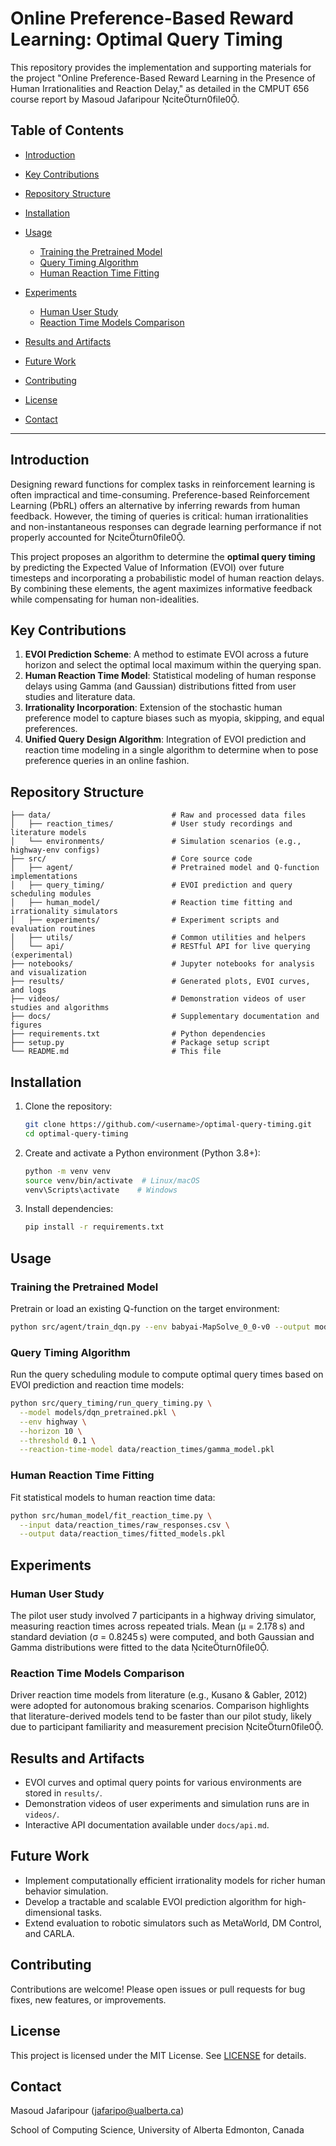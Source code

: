 # Online Preference-Based Reward Learning: Optimal Query Timing

This repository provides the implementation and supporting materials for the project "Online Preference-Based Reward Learning in the Presence of Human Irrationalities and Reaction Delay," as detailed in the CMPUT 656 course report by Masoud Jafaripour citeturn0file0.

## Table of Contents

* [Introduction](#introduction)
* [Key Contributions](#key-contributions)
* [Repository Structure](#repository-structure)
* [Installation](#installation)
* [Usage](#usage)

  * [Training the Pretrained Model](#training-the-pretrained-model)
  * [Query Timing Algorithm](#query-timing-algorithm)
  * [Human Reaction Time Fitting](#human-reaction-time-fitting)
* [Experiments](#experiments)

  * [Human User Study](#human-user-study)
  * [Reaction Time Models Comparison](#reaction-time-models-comparison)
* [Results and Artifacts](#results-and-artifacts)
* [Future Work](#future-work)
* [Contributing](#contributing)
* [License](#license)
* [Contact](#contact)

---

## Introduction

Designing reward functions for complex tasks in reinforcement learning is often impractical and time-consuming. Preference-based Reinforcement Learning (PbRL) offers an alternative by inferring rewards from human feedback. However, the timing of queries is critical: human irrationalities and non-instantaneous responses can degrade learning performance if not properly accounted for citeturn0file0.

This project proposes an algorithm to determine the **optimal query timing** by predicting the Expected Value of Information (EVOI) over future timesteps and incorporating a probabilistic model of human reaction delays. By combining these elements, the agent maximizes informative feedback while compensating for human non-idealities.

## Key Contributions

1. **EVOI Prediction Scheme**: A method to estimate EVOI across a future horizon and select the optimal local maximum within the querying span.
2. **Human Reaction Time Model**: Statistical modeling of human response delays using Gamma (and Gaussian) distributions fitted from user studies and literature data.
3. **Irrationality Incorporation**: Extension of the stochastic human preference model to capture biases such as myopia, skipping, and equal preferences.
4. **Unified Query Design Algorithm**: Integration of EVOI prediction and reaction time modeling in a single algorithm to determine when to pose preference queries in an online fashion.

## Repository Structure

```
├── data/                           # Raw and processed data files
│   ├── reaction_times/             # User study recordings and literature models
│   └── environments/               # Simulation scenarios (e.g., highway-env configs)
├── src/                            # Core source code
│   ├── agent/                      # Pretrained model and Q-function implementations
│   ├── query_timing/               # EVOI prediction and query scheduling modules
│   ├── human_model/                # Reaction time fitting and irrationality simulators
│   ├── experiments/                # Experiment scripts and evaluation routines
│   ├── utils/                      # Common utilities and helpers
│   └── api/                        # RESTful API for live querying (experimental)
├── notebooks/                      # Jupyter notebooks for analysis and visualization
├── results/                        # Generated plots, EVOI curves, and logs
├── videos/                         # Demonstration videos of user studies and algorithms
├── docs/                           # Supplementary documentation and figures
├── requirements.txt                # Python dependencies
├── setup.py                        # Package setup script
└── README.md                       # This file
```

## Installation

1. Clone the repository:

   ```bash
   git clone https://github.com/<username>/optimal-query-timing.git
   cd optimal-query-timing
   ```
2. Create and activate a Python environment (Python 3.8+):

   ```bash
   python -m venv venv
   source venv/bin/activate  # Linux/macOS
   venv\Scripts\activate    # Windows
   ```
3. Install dependencies:

   ```bash
   pip install -r requirements.txt
   ```

## Usage

### Training the Pretrained Model

Pretrain or load an existing Q-function on the target environment:

```bash
python src/agent/train_dqn.py --env babyai-MapSolve_0_0-v0 --output models/dqn_pretrained.pkl
```

### Query Timing Algorithm

Run the query scheduling module to compute optimal query times based on EVOI prediction and reaction time models:

```bash
python src/query_timing/run_query_timing.py \
  --model models/dqn_pretrained.pkl \
  --env highway \
  --horizon 10 \
  --threshold 0.1 \
  --reaction-time-model data/reaction_times/gamma_model.pkl
```

### Human Reaction Time Fitting

Fit statistical models to human reaction time data:

```bash
python src/human_model/fit_reaction_time.py \
  --input data/reaction_times/raw_responses.csv \
  --output data/reaction_times/fitted_models.pkl
```

## Experiments

### Human User Study

The pilot user study involved 7 participants in a highway driving simulator, measuring reaction times across repeated trials. Mean (µ = 2.178 s) and standard deviation (σ = 0.8245 s) were computed, and both Gaussian and Gamma distributions were fitted to the data citeturn0file0.

### Reaction Time Models Comparison

Driver reaction time models from literature (e.g., Kusano & Gabler, 2012) were adopted for autonomous braking scenarios. Comparison highlights that literature-derived models tend to be faster than our pilot study, likely due to participant familiarity and measurement precision citeturn0file0.

## Results and Artifacts

* EVOI curves and optimal query points for various environments are stored in `results/`.
* Demonstration videos of user experiments and simulation runs are in `videos/`.
* Interactive API documentation available under `docs/api.md`.

## Future Work

* Implement computationally efficient irrationality models for richer human behavior simulation.
* Develop a tractable and scalable EVOI prediction algorithm for high-dimensional tasks.
* Extend evaluation to robotic simulators such as MetaWorld, DM Control, and CARLA.

## Contributing

Contributions are welcome! Please open issues or pull requests for bug fixes, new features, or improvements.

## License

This project is licensed under the MIT License. See [LICENSE](LICENSE) for details.

## Contact

Masoud Jafaripour ([jafaripo@ualberta.ca](mailto:jafaripo@ualberta.ca))

School of Computing Science, University of Alberta
Edmonton, Canada
